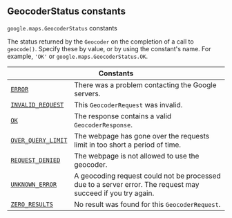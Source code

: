 
<h2 id="GeocoderStatus">GeocoderStatus constants</h2>
<p>
<code><span itemprop="path">google.maps</span>.<span itemprop="name">GeocoderStatus</span></code>
constants
</p>
<p>The status returned by the <code>Geocoder</code> on the completion of a call to <code>geocode()</code>. Specify these by value, or by using the constant's name. For example, <code>'OK'</code> or <code>google.maps.GeocoderStatus.OK</code>.</p>
<div class="devsite-table-wrapper"><table class="constants responsive" summary="GeocoderStatus constants">
<thead>
<tr><th colspan="2">Constants</th>
</tr></thead>
<tbody>
<tr id="GeocoderStatus.ERROR">
<td itemprop="property"><code><a class="secret-link" href="#GeocoderStatus.ERROR"><span>ERROR</span></a></code></td>
<td>There was a problem contacting the Google servers.</td>
</tr>
<tr id="GeocoderStatus.INVALID_REQUEST">
<td itemprop="property"><code><a class="secret-link" href="#GeocoderStatus.INVALID_REQUEST"><span>INVALID_REQUEST</span></a></code></td>
<td>This <code><span>GeocoderRequest</span></code> was invalid.</td>
</tr>
<tr id="GeocoderStatus.OK">
<td itemprop="property"><code><a class="secret-link" href="#GeocoderStatus.OK"><span>OK</span></a></code></td>
<td>The response contains a valid <code><span>GeocoderResponse</span></code>.</td>
</tr>
<tr id="GeocoderStatus.OVER_QUERY_LIMIT">
<td itemprop="property"><code><a class="secret-link" href="#GeocoderStatus.OVER_QUERY_LIMIT"><span>OVER_QUERY_LIMIT</span></a></code></td>
<td>The webpage has gone over the requests limit in too short a period of time.</td>
</tr>
<tr id="GeocoderStatus.REQUEST_DENIED">
<td itemprop="property"><code><a class="secret-link" href="#GeocoderStatus.REQUEST_DENIED"><span>REQUEST_DENIED</span></a></code></td>
<td>The webpage is not allowed to use the geocoder.</td>
</tr>
<tr id="GeocoderStatus.UNKNOWN_ERROR">
<td itemprop="property"><code><a class="secret-link" href="#GeocoderStatus.UNKNOWN_ERROR"><span>UNKNOWN_ERROR</span></a></code></td>
<td>A geocoding request could not be processed due to a server error. The request may succeed if you try again.</td>
</tr>
<tr id="GeocoderStatus.ZERO_RESULTS">
<td itemprop="property"><code><a class="secret-link" href="#GeocoderStatus.ZERO_RESULTS"><span>ZERO_RESULTS</span></a></code></td>
<td>No result was found for this <code><span>GeocoderRequest</span></code>.</td>
</tr>
</tbody>
</table></div>
